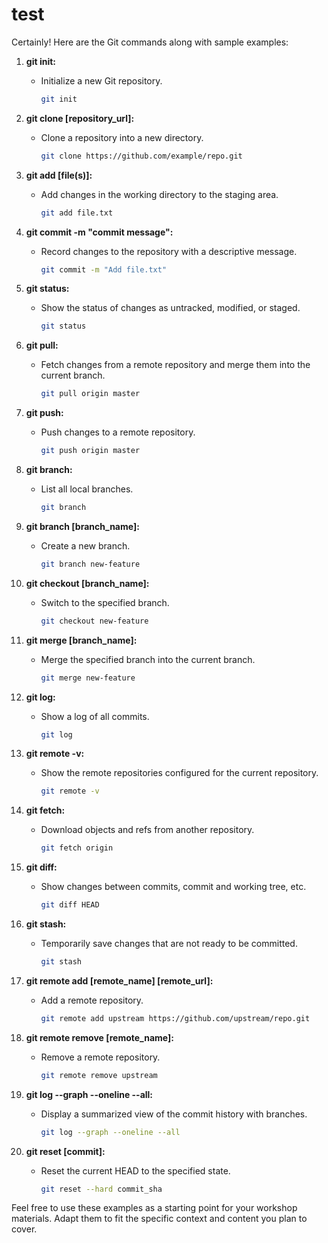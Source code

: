 # test

Certainly! Here are the Git commands along with sample examples:

1. **git init:**
   - Initialize a new Git repository.
     ```bash
     git init
     ```

2. **git clone [repository_url]:**
   - Clone a repository into a new directory.
     ```bash
     git clone https://github.com/example/repo.git
     ```

3. **git add [file(s)]:**
   - Add changes in the working directory to the staging area.
     ```bash
     git add file.txt
     ```

4. **git commit -m "commit message":**
   - Record changes to the repository with a descriptive message.
     ```bash
     git commit -m "Add file.txt"
     ```

5. **git status:**
   - Show the status of changes as untracked, modified, or staged.
     ```bash
     git status
     ```

6. **git pull:**
   - Fetch changes from a remote repository and merge them into the current branch.
     ```bash
     git pull origin master
     ```

7. **git push:**
   - Push changes to a remote repository.
     ```bash
     git push origin master
     ```

8. **git branch:**
   - List all local branches.
     ```bash
     git branch
     ```

9. **git branch [branch_name]:**
   - Create a new branch.
     ```bash
     git branch new-feature
     ```

10. **git checkout [branch_name]:**
    - Switch to the specified branch.
      ```bash
      git checkout new-feature
      ```

11. **git merge [branch_name]:**
    - Merge the specified branch into the current branch.
      ```bash
      git merge new-feature
      ```

12. **git log:**
    - Show a log of all commits.
      ```bash
      git log
      ```

13. **git remote -v:**
    - Show the remote repositories configured for the current repository.
      ```bash
      git remote -v
      ```

14. **git fetch:**
    - Download objects and refs from another repository.
      ```bash
      git fetch origin
      ```

15. **git diff:**
    - Show changes between commits, commit and working tree, etc.
      ```bash
      git diff HEAD
      ```

16. **git stash:**
    - Temporarily save changes that are not ready to be committed.
      ```bash
      git stash
      ```

17. **git remote add [remote_name] [remote_url]:**
    - Add a remote repository.
      ```bash
      git remote add upstream https://github.com/upstream/repo.git
      ```

18. **git remote remove [remote_name]:**
    - Remove a remote repository.
      ```bash
      git remote remove upstream
      ```

19. **git log --graph --oneline --all:**
    - Display a summarized view of the commit history with branches.
      ```bash
      git log --graph --oneline --all
      ```

20. **git reset [commit]:**
    - Reset the current HEAD to the specified state.
      ```bash
      git reset --hard commit_sha
      ```

Feel free to use these examples as a starting point for your workshop materials. Adapt them to fit the specific context and content you plan to cover.
